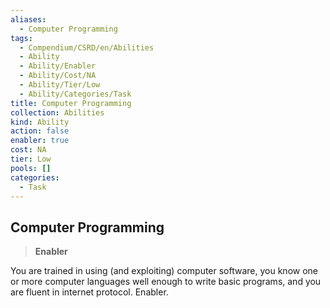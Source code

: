 ```yaml
---
aliases:
  - Computer Programming
tags:
  - Compendium/CSRD/en/Abilities
  - Ability
  - Ability/Enabler
  - Ability/Cost/NA
  - Ability/Tier/Low
  - Ability/Categories/Task
title: Computer Programming
collection: Abilities
kind: Ability
action: false
enabler: true
cost: NA
tier: Low
pools: []
categories:
  - Task
---
```

## Computer Programming    
>**Enabler**  
    
You are trained in using (and exploiting) computer software, you know one or more computer languages well enough to write basic programs, and you are fluent in internet protocol. Enabler.